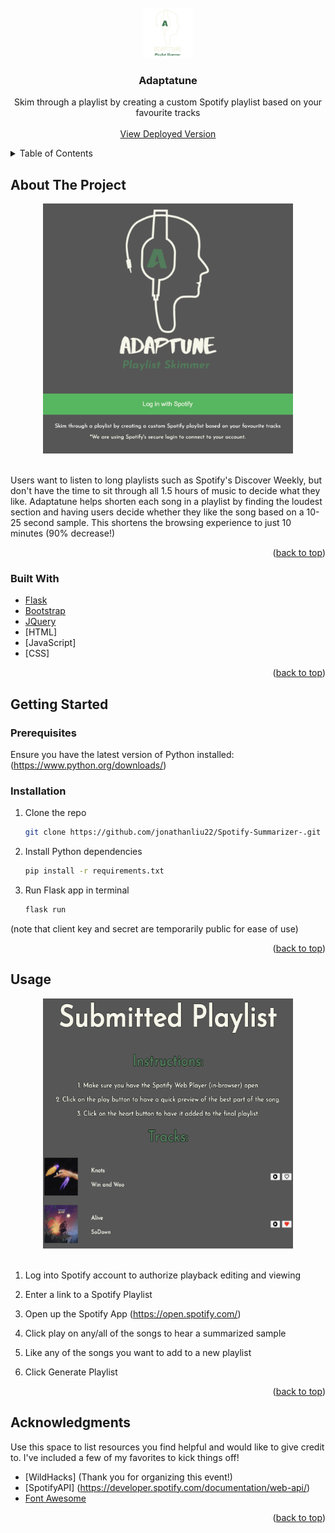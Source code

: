 <div id="top"></div>

<br />
<div align="center">
  <a href="https://github.com/jonathanliu22/Spotify-Summarizer-">
    <img src="static/images/Adaptune.png" alt="Logo" width="80" height="80">
  </a>

  <h3 align="center">Adaptatune</h3>

  <p align="center">
    Skim through a playlist by creating a custom Spotify playlist based on your favourite tracks
    <br />
    <br />
    <a href="https://adaptatune.herokuapp.com/">View Deployed Version</a>
  </p>
</div>


<!-- TABLE OF CONTENTS -->
<details>
  <summary>Table of Contents</summary>
  <ol>
    <li>
      <a href="#about-the-project">About The Project</a>
      <ul>
        <li><a href="#built-with">Built With</a></li>
      </ul>
    </li>
    <li>
      <a href="#getting-started">Getting Started</a>
      <ul>
        <li><a href="#prerequisites">Prerequisites</a></li>
        <li><a href="#installation">Installation</a></li>
      </ul>
    </li>
    <li><a href="#acknowledgments">Acknowledgments</a></li>
  </ol>
</details>



<!-- ABOUT THE PROJECT -->
## About The Project

<div align="center">
<img src="static/images/screenshot.png" alt="Logo" width="400" height="400">
</div>
<br />


Users want to listen to long playlists such as Spotify's Discover Weekly, but don't have the time to sit through all 1.5 hours of music to decide what they like. Adaptatune helps shorten each song in a playlist by finding the loudest section and having users decide whether they like the song based on a 10-25 second sample. This shortens the browsing experience to just 10 minutes (90% decrease!)


<p align="right">(<a href="#top">back to top</a>)</p>



### Built With

* [Flask](https://flask.palletsprojects.com/en/2.1.x/)
* [Bootstrap](https://getbootstrap.com)
* [JQuery](https://jquery.com)
* [HTML]
* [JavaScript]
* [CSS]


<p align="right">(<a href="#top">back to top</a>)</p>



<!-- GETTING STARTED -->
## Getting Started


### Prerequisites

Ensure you have the latest version of Python installed: (https://www.python.org/downloads/)

### Installation

1. Clone the repo
   ```sh
   git clone https://github.com/jonathanliu22/Spotify-Summarizer-.git
   ```
2. Install Python dependencies
   ```sh
   pip install -r requirements.txt
   ```
3. Run Flask app in terminal
   ```sh
   flask run
   ```

(note that client key and secret are temporarily public for ease of use)
<p align="right">(<a href="#top">back to top</a>)</p>



<!-- USAGE EXAMPLES -->
## Usage

<div align="center">
<img src="static/images/screenshot1.png" alt="Logo" width="400" height="400" >
</div>
<br />

1. Log into Spotify account to authorize playback editing and viewing

2. Enter a link to a Spotify Playlist

3. Open up the Spotify App (https://open.spotify.com/)

4. Click play on any/all of the songs to hear a summarized sample

5. Like any of the songs you want to add to a new playlist

6. Click Generate Playlist

<p align="right">(<a href="#top">back to top</a>)</p>


<!-- ACKNOWLEDGMENTS -->
## Acknowledgments

Use this space to list resources you find helpful and would like to give credit to. I've included a few of my favorites to kick things off!

* [WildHacks] (Thank you for organizing this event!)
* [SpotifyAPI] (https://developer.spotify.com/documentation/web-api/)
* [Font Awesome](https://fontawesome.com)

<p align="right">(<a href="#top">back to top</a>)</p>

